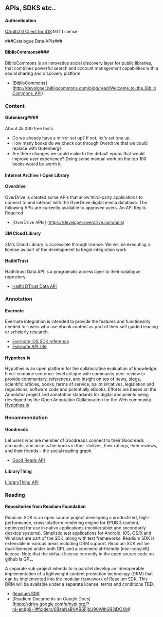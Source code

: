 ## APIs, SDKS etc..

#### Authentication
[OAuth2.0 Client for iOS](https://github.com/AFNetworking/AFOAuth2Client) MIT License

###Catalogue Data APIs###
#### BiblioCommons####
BiblioCommons is an innovative social discovery layer for public libraries, that combines powerful search and account management capabilities with a social sharing and discovery platform

* [BiblioCommons] (http://developer.bibliocommons.com/blog/read/Welcome_to_the_BiblioCommons_API)

### Content

#### Gutenberg####

About 45,000 free texts.

* Do we already have a mirror set up? If not, let's set one up.
* How many books do we check out through Overdrive that we could replace with Gutenberg?
* Are there changes we could make to the default epubs that would improve user experience? Doing some manual work on the top 100 books would be worth it.

#### Internet Archive / Open Library ####

#### Overdrive
OverDrive is created some APIs that allow third-party applications to connect to and interact with the OverDrive digital media database. The following APIs are currently available to approved users. An API Key is Required
* [OverDrive APIs] (https://developer.overdrive.com/apis)

#### 3M Cloud Library
3M's Cloud Library is accessible through license.  We will be executing a license as part of the development to begin integration work

#### HaithiTrust
Haithitrust Data API is a programatic access layer to their catalogue repository.
* [Haithi DTrust Data API](http://www.hathitrust.org/data_api)

### Annotation
#### Evernote
Evernote integration is intended to provide the features and functionality needed for users who use ebook content as part of their self guided leaning or scholarly research.
* [Evernote iOS SDK reference](http://dev.evernote.com/doc/reference/ios/)
* [Evernote API site](http://dev.evernote.com/doc/)

#### Hypothes.is
Hypothes.is an open platform for the collaborative evaluation of knowledge. It will combine sentence-level critique with community peer-review to provide commentary, references, and insight on top of news, blogs, scientific articles, books, terms of service, ballot initiatives, legislation and regulations, software code and potentially eBooks. Efforts are based on the Annotator project and annotation standards for digital documents being developed by the Open Annotation Collaboration for the Web community.
[Hypothes.is](https://github.com/hypothesis)

### Recommendation
#### Goodreads
Let users who are member of Goodreads connect to their Goodreads accounts, and access the books in their shelves, their ratings, their reviews, and their friends – the social reading graph.
* [Good Reads API](https://www.goodreads.com/api)

#### LibraryThing
[LibraryThing API](https://www.librarything.com/services/)

### Reading
#### Repositories from Readium Foundation
Readium SDK is an open source project developing a productized, high-performance, cross-platform rendering engine for EPUB 3 content, optimized for use in native applications (mobile/tablet and secondarily desktop systems). Simplistic test applications for Android, iOS, OS/X and Windows are part of the SDK, along with test frameworks. Readium SDK is extensible in various areas including DRM support. Readium SDK will be dual-licensed under both GPL and a commercial-friendly (non-copyleft) license. Note that the default license currently in the open source code on github is GPL.

A separate sub-project intends to in parallel develop an interoperable implementation of a lightweight content protection technology (DRM) that can be implemented into the modular framework of Readium SDK. This DRM will be available under a separate license, terms and conditions TBD.
* [Readium SDK](http://readium.github.io/sdk-api-doc/)
* [Readium Documents on Google Docs] (https://drive.google.com/a/nypl.org/?hl=en&pli=1#folders/0BzaNaBNAB6FjbU90WlhGR2lDOXM)